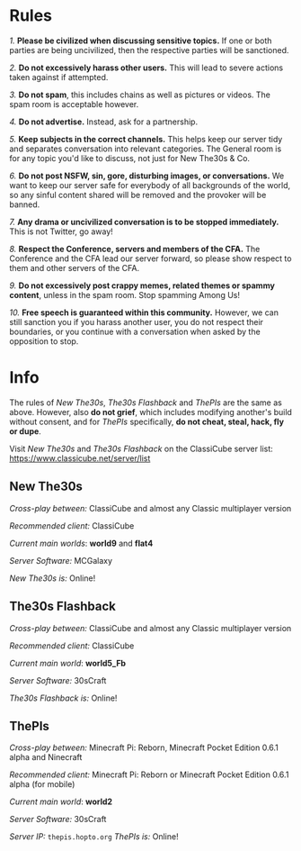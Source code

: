 # Rules

*1.* **Please be civilized when discussing sensitive topics.** If one or both parties are being uncivilized, then the respective parties will be sanctioned.

*2.* **Do not excessively harass other users.** This will lead to severe actions taken against if attempted.

*3.* **Do not spam**, this includes chains as well as pictures or videos. The spam room is acceptable however.

*4.* **Do not advertise.** Instead, ask for a partnership.

*5.* **Keep subjects in the correct channels.** This helps keep our server tidy and separates conversation into relevant categories. The General room is for any topic you'd like to discuss, not just for New The30s & Co.

*6.* **Do not post NSFW, sin, gore, disturbing images, or conversations.** We want to keep our server safe for everybody of all backgrounds of the world, so any sinful content shared will be removed and the provoker will be banned.

*7.* **Any drama or uncivilized conversation is to be stopped immediately.** This is not Twitter, go away!

*8.* **Respect the Conference, servers and members of the CFA.** The Conference and the CFA lead our server forward, so please show respect to them and other servers of the CFA.

*9.* **Do not excessively post crappy memes, related themes or spammy content**, unless in the spam room. Stop spamming Among Us!

*10.* **Free speech is guaranteed within this community.** However, we can still sanction you if you harass another user, you do not respect their boundaries, or you continue with a conversation when asked by the opposition to stop.

# Info

The rules of *New The30s*, *The30s Flashback* and *ThePIs* are the same as above. However, also **do not grief**, which includes modifying another's build without consent, and for *ThePIs* specifically, **do not cheat, steal, hack, fly or dupe**.

Visit *New The30s* and *The30s Flashback* on the ClassiCube server list: https://www.classicube.net/server/list

## New The30s

*Cross-play between:* ClassiCube and almost any Classic multiplayer version

*Recommended client:* ClassiCube

*Current main worlds*: **world9** and **flat4**

*Server Software:* MCGalaxy

*New The30s is:* Online!

## The30s Flashback

*Cross-play between:* ClassiCube and almost any Classic multiplayer version

*Recommended client:* ClassiCube

*Current main world*: **world5_Fb**

*Server Software:* 30sCraft

*The30s Flashback is:* Online!

## ThePIs

*Cross-play between:* Minecraft Pi: Reborn, Minecraft Pocket Edition 0.6.1 alpha and Ninecraft

*Recommended client:* Minecraft Pi: Reborn or Minecraft Pocket Edition 0.6.1 alpha (for mobile)

*Current main world*: **world2**

*Server Software:* 30sCraft

*Server IP:* `thepis.hopto.org`
*ThePIs is:* Online!
